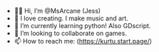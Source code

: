 - 👋🏽 Hi, I’m @MsArcane (Jess)
- 👀 I love creating. I make music and art.
- 🌱 I’m currently learning python! Also GDscript.
- 💞️ I’m looking to collaborate on games. 
- 📫 How to reach me: (https://kurtu.start.page/)

<!---
MsArcane/MsArcane is a ✨ special ✨ repository because its `README.md` (this file) appears on your GitHub profile.
You can click the Preview link to take a look at your changes.
--->
